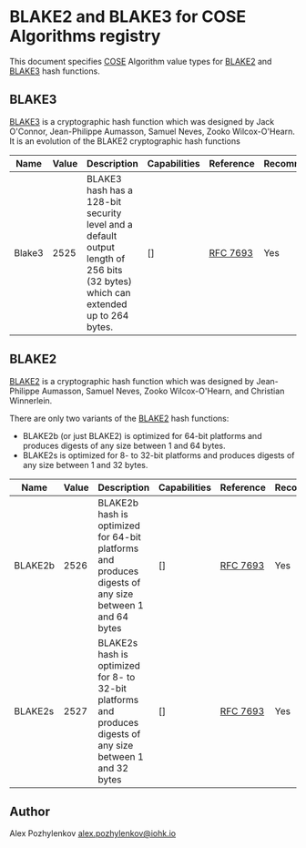 <!-- cspell: words Aumasson Neves Zooko O'Hearn Winnerlein -->

# BLAKE2 and BLAKE3 for COSE Algorithms registry

This document specifies [COSE] Algorithm value types for [BLAKE2] and [BLAKE3] hash functions.

## BLAKE3

[BLAKE3] is a cryptographic hash function which was designed by
Jack O'Connor, Jean-Philippe Aumasson, Samuel Neves, Zooko Wilcox-O'Hearn.
It is an evolution of the BLAKE2 cryptographic hash functions

|  Name   | Value | Description | Capabilities | Reference | Recommended |
| - | - | - | - | - | - |
| Blake3 | 2525  | BLAKE3 hash has a 128-bit security level and a default output length of 256 bits (32 bytes) which can extended up to 264 bytes. | [] | [RFC 7693][BLAKE2] | Yes |

## BLAKE2

[BLAKE2] is a cryptographic hash function which was designed by
Jean-Philippe Aumasson, Samuel Neves, Zooko Wilcox-O'Hearn, and Christian Winnerlein.

There are only two variants of the [BLAKE2] hash functions:

* BLAKE2b (or just BLAKE2) is optimized for 64-bit platforms
  and produces digests of any size between 1 and 64 bytes.
* BLAKE2s is optimized for 8- to 32-bit platforms
  and produces digests of any size between 1 and 32 bytes.

|  Name   | Value | Description | Capabilities | Reference | Recommended |
| - | - | - | - | - | - |
| BLAKE2b | 2526  | BLAKE2b hash is optimized for 64-bit platforms and produces digests of any size between 1 and 64 bytes | [] | [RFC 7693][BLAKE2] | Yes |
| BLAKE2s | 2527  | BLAKE2s hash is optimized for 8- to 32-bit platforms and produces digests of any size between 1 and 32 bytes | [] | [RFC 7693][BLAKE2] | Yes |

## Author

Alex Pozhylenkov <alex.pozhylenkov@iohk.io>

[COSE]: https://datatracker.ietf.org/doc/html/rfc8152
[BLAKE3]: https://github.com/BLAKE3-team/BLAKE3-specs/blob/master/blake3.pdf
[BLAKE2]: https://datatracker.ietf.org/doc/html/rfc7693
